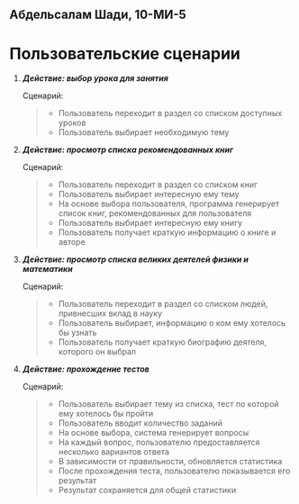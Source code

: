 ## Абдельсалам Шади, 10-МИ-5
# Пользовательские сценарии

1. ***Действие: выбор урока для занятия***

	Сценарий:
	> - Пользователь переходит в раздел со списком доступных уроков
	> - Пользователь выбирает необходимую тему

1. ***Действие: просмотр списка рекомендованных книг***

	Сценарий:
	> - Пользователь переходит в раздел со списком книг
	> - Пользователь выбирает интересную ему тему
	> - На основе выбора пользователя, программа генерирует список книг, рекомендованных для пользователя
	> - Пользователь выбирает интересную ему книгу
	> - Пользователь получает краткую информацию о книге и авторе

1. ***Действие: просмотр списка великих деятелей физики и математики***

	Сценарий:
	> - Пользователь переходит в раздел со списком людей, привнесших вклад в науку 
	> - Пользователь выбирает, информацию о ком ему хотелось бы узнать
	> - Пользователь получает краткую биографию деятеля, которого он выбрал

1. ***Действие: прохождение тестов***

	Сценарий:
	> - Пользователь выбирает тему из списка, тест по которой ему хотелось бы пройти
	> - Пользователь вводит количество заданий
	> - На основе выбора, система генерирует вопросы
	> - На каждый вопрос, пользователю предоставляется несколько вариантов ответа
	> - В зависимости от правильности, обновляется статистика
	> - После прохождения теста, пользователю показывается его результат
	> - Результат сохраняется для общей статистики
